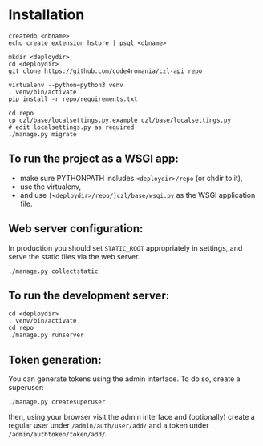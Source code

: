 # Installation

```shell
createdb <dbname>
echo create extension hstore | psql <dbname>

mkdir <deploydir>
cd <deploydir>
git clone https://github.com/code4romania/czl-api repo

virtualenv --python=python3 venv
. venv/bin/activate
pip install -r repo/requirements.txt

cd repo
cp czl/base/localsettings.py.example czl/base/localsettings.py
# edit localsettings.py as required
./manage.py migrate
```


## To run the project as a WSGI app:

- make sure PYTHONPATH includes `<deploydir>/repo` (or chdir to it),
- use the virtualenv,
- and use `[<deploydir>/repo/]czl/base/wsgi.py` as the WSGI application file.


## Web server configuration:

In production you should set `STATIC_ROOT` appropriately in settings,
and serve the static files via the web server.

```shell
./manage.py collectstatic
```


## To run the development server:

```shell
cd <deploydir>
. venv/bin/activate
cd repo
./manage.py runserver
```

## Token generation:

You can generate tokens using the admin interface. To do so, create a superuser:

```shell
./manage.py createsuperuser
```

then, using your browser visit the admin interface and (optionally) create
a regular user under `/admin/auth/user/add/` and a token under
`/admin/authtoken/token/add/`.
